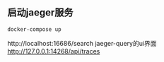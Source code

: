 ## 启动jaeger服务
```shell
docker-compose up
```
http://localhost:16686/search  jaeger-query的ui界面
http://127.0.0.1:14268/api/traces